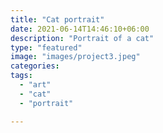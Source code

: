 ```yaml
---
title: "Cat portrait"
date: 2021-06-14T14:46:10+06:00
description: "Portrait of a cat"
type: "featured"
image: "images/project3.jpeg"
categories: 
tags:
  - "art"
  - "cat"
  - "portrait"

---
```


